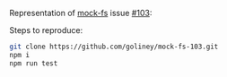 Representation of [mock-fs](https://github.com/tschaub/mock-fs) issue [#103](https://github.com/tschaub/mock-fs/issues/103):

Steps to reproduce:

```sh
git clone https://github.com/goliney/mock-fs-103.git
npm i
npm run test
```